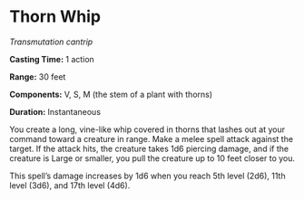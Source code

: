 <title>Thorn Whip</title>

# Thorn Whip

_Transmutation cantrip_

**Casting Time:** 1 action

**Range:** 30 feet

**Components:** V, S, M (the stem of a plant
with thorns)

**Duration:** Instantaneous

You create a long, vine-like whip covered in
thorns that lashes out at your command toward
a creature in range. Make a melee spell
attack against the target. If the attack
hits, the creature takes 1d6 piercing damage,
and if the creature is Large or smaller, you
pull the creature up to 10 feet closer to
you.

This spell’s damage increases by 1d6 when you
reach 5th level (2d6), 11th level (3d6), and
17th level (4d6).



